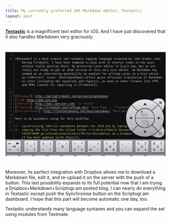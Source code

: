 ```yaml
---
title: My currently preferred iOS Markdown editor, Textastic
layout: post
---
```

**[Textastic](http://www.textasticapp.com)** is a magnificent text editor for iOS. And I have just discovered that it also handles Markdown very graciously. 

![Textastic](/images/textastic.jpg)

Moreover, its perfect integration with Dropbox allows me to download a Markdown file, edit it, and re-upload it on the server with the push of a button. This last possibility expands to its full potential now that I am trying a Dropbox+Markdown+Scriptogr.am posted blog. I can nearly do everything in Textastic except push the Synchronise button on the Scriptogr.am dashboard. I hope that this part will become automatic one day, too. 

Textastic understands many language syntaxes and you can expand the set using modules from Textmate.  
